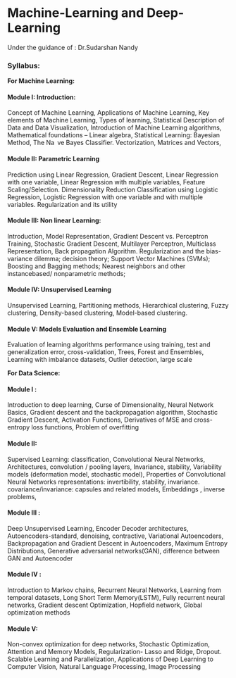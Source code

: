 # Machine-Learning and Deep-Learning

Under the guidance of : Dr.Sudarshan Nandy

### Syllabus: 

**For Machine Learning:**

#### Module I: Introduction:

Concept of Machine Learning, Applications of Machine Learning, Key elements of Machine
Learning, Types of learning, Statistical Description of Data and Data
Visualization, Introduction of Machine Learning algorithms, Mathematical foundations –
Linear algebra, Statistical Learning: Bayesian Method, The Na ve Bayes Classifier.
Vectorization, Matrices and Vectors,

#### Module II: Parametric Learning

Prediction using Linear Regression, Gradient Descent, Linear Regression with one
variable, Linear Regression with multiple variables, Feature Scaling/Selection.
Dimensionality Reduction
Classification using Logistic Regression, Logistic Regression with one variable and with
multiple variables. Regularization and its utility

#### Module III: Non linear Learning:

Introduction, Model Representation, Gradient Descent vs. Perceptron Training, Stochastic
Gradient Descent, Multilayer Perceptron, Multiclass Representation, Back propagation
Algorithm. Regularization and the bias-variance dilemma; decision theory; Support Vector
Machines (SVMs); Boosting and Bagging methods; Nearest neighbors and other instancebased/
nonparametric methods;

#### Module IV: Unsupervised Learning

Unsupervised Learning, Partitioning methods, Hierarchical clustering, Fuzzy clustering,
Density-based clustering, Model-based clustering.

#### Module V: Models Evaluation and Ensemble Learning

Evaluation of learning algorithms performance using training, test and generalization error,
cross-validation, Trees, Forest and Ensembles, Learning with imbalance datasets, Outlier
detection, large scale

**For Data Science:**

#### Module I :

Introduction to deep learning, Curse of Dimensionality, Neural Network Basics,
Gradient descent and the backpropagation algorithm, Stochastic Gradient Descent, Activation Functions, 
Derivatives of MSE and cross-entropy loss functions, Problem of overfitting

#### Module II:

Supervised Learning: classification, Convolutional Neural Networks, Architectures, 
convolution / pooling layers, Invariance, stability, Variability models (deformation model, stochastic model), 
Properties of Convolutional Neural Networks representations: invertibility, stability, 
invariance. covariance/invariance: capsules and related models, Embeddings , inverse problems,

#### Module III :

Deep Unsupervised Learning, Encoder Decoder architectures, Autoencoders-standard, denoising,
contractive, Variational Autoencoders, Backpropagation and Gradient Descent in Autoencoders, Maximum Entropy Distributions,
Generative adversarial networks(GAN), difference between GAN and Autoencoder

#### Module IV :

Introduction to Markov chains, Recurrent Neural Networks, Learning from temporal datasets,
Long Short Term Memory(LSTM), Fully recurrent neural networks, Gradient descent Optimization, Hopfield network,
Global optimization methods

#### Module V:

Non-convex optimization for deep networks, Stochastic Optimization, Attention and Memory Models, 
Regularization- Lasso and Ridge, Dropout. Scalable Learning and Parallelization, 
Applications of Deep Learning to Computer Vision, Natural Language Processing, Image Processing
